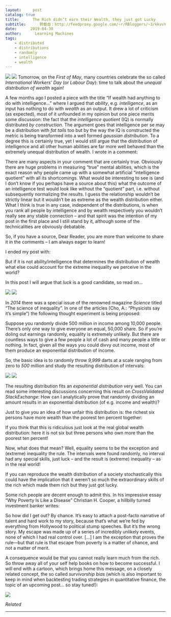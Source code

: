 ```yaml
---
layout:     post
catalog: true
title:      The Rich didn’t earn their Wealth, they just got Lucky
subtitle:      转载自：http://feedproxy.google.com/~r/RBloggers/~3/kkvvYtre3Ck/
date:      2019-04-30
author:      Learning Machines
tags:
    - distributed
    - distributions
    - randomly
    - intelligence
    - wealth
---
```











![](https://i2.wp.com/blog.ephorie.de/wp-content/uploads/2019/03/gold-1013593_1280-e1552124555526-212x300.jpg?resize=212%2C300)
![](https://i2.wp.com/blog.ephorie.de/wp-content/uploads/2019/03/gold-1013593_1280-e1552124555526-212x300.jpg?resize=212%2C300)
Tomorrow, on the *First of May*, many countries celebrate the so called *International Workers’ Day* (or *Labour Day*): time to talk about the *unequal distribution of wealth* again!

A few months ago I posted a piece with the title “If wealth had anything to do with intelligence…” where I argued that *ability*, e.g. *intelligence*, as an input has nothing to do with *wealth* as an output. It drew a lot of criticism (as expected), most of it unfounded in my opinion but one piece merits some discussion: the fact that the *intelligence quotient* (IQ) is normally distributed *by construction*. The argument goes that intelligence per se may be a distribution with *fat tails* too but by the way the IQ is constructed the metric is being transformed into a well formed *gaussian distribution*. To a degree this is certainly true, yet I would still argue that the distribution of intelligence and all other human abilities are far more well behaved than the extremely unequal distribution of wealth. I wrote in a comment:

> 
There are many aspects in your comment that are certainly true. Obviously there are huge problems in measuring “true” mental abilities, which is the exact reason why people came up with a somewhat artificial “intelligence quotient” with all its shortcomings.
What would be interesting to see is (and I don’t know if you perhaps have a source about this) what the outcome of an intelligence test would look like without the “quotient” part, i.e. without subsequently normalizing the results.
I guess the relationship wouldn’t be strictly linear but it wouldn’t be as extreme as the wealth distribution either.
What I think is true in any case, independent of the distributions, is when you rank all people by intelligence and by wealth respectively you wouldn’t really see any stable connection – and that spirit was the intention of my post in the first place and I still stand by it, although some of the technicalities are obviously debatable.


So, if you have a source, Dear Reader, you are more than welcome to share it in the comments – I am always eager to learn!

I ended my post with:

> 
But if it is not ability/intelligence that determines the distribution of wealth what else could account for the extreme inequality we perceive in the world?


In this post I will argue that *luck* is a good candidate, so read on…

![](https://i2.wp.com/blog.ephorie.de/wp-content/uploads/2019/04/jeans-1580144_1280-840x571.jpg?w=450)
![](https://i2.wp.com/blog.ephorie.de/wp-content/uploads/2019/04/jeans-1580144_1280-840x571.jpg?w=450)


In *2014* there was a special issue of the renowned magazine *Science* titled “The science of inequality”. In one of the articles (Cho, A.: “Physicists say it’s simple”) the following thought experiment is being proposed:

> 
Suppose you randomly divide 500 million in income among 10,000 people. There’s only one way to give everyone an equal, 50,000 share. So if you’re doling out earnings randomly, equality is extremely unlikely. But there are countless ways to give a few people a lot of cash and many people a little or nothing. In fact, given all the ways you could divvy out income, most of them produce an exponential distribution of income.


So, the basic idea is to randomly throw *9,999* darts at a scale ranging from zero to *500* million and study the resulting distribution of intervals:

![](https://i1.wp.com/blog.ephorie.de/wp-content/uploads/2019/03/exp_decl-840x600.png?w=450)
![](https://i1.wp.com/blog.ephorie.de/wp-content/uploads/2019/03/exp_decl-840x600.png?w=450)


The resulting distribution fits an *exponential distribution* very well. You can read some interesting discussions concerning this result on *CrossValidated StackExchange*: How can I analytically prove that randomly dividing an amount results in an exponential distribution (of e.g. income and wealth)?

Just to give you an idea of how unfair this distribution is: the richest six persons have more wealth than the poorest ten percent together:

If you think that this is ridiculous just look at the real global wealth distribution: here it is not six but three persons who own more than the poorest ten percent!

Now, what does that mean? Well, equality seems to be the exception and (extreme) inequality the rule. The intervals were found randomly, no interval had any special skills, just luck – and the result is (extreme) inequality – as in the real world!

If you can reproduce the wealth distribution of a society stochastically this could have the implication that it weren’t so much the extraordinary skills of the rich which made them rich but they just got lucky.

Some rich people are decent enough to admit this. In his impressive essay “Why Poverty Is Like a Disease” Christian H. Cooper, a hillbilly turned investment banker writes:

> 
So how did I get out? By chance.
It’s easy to attach a post-facto narrative of talent and hard work to my story, because that’s what we’re fed by everything from Hollywood to political stump speeches. But it’s the wrong story. My escape was made up of a series of incredibly unlikely events, none of which I had real control over.
[…]
I am the exception that proves the rule—but that rule is that escape from poverty is a matter of chance, and not a matter of merit.


A consequence would be that you cannot really learn much from the rich. So throw away all of your self help books on how to become successful. I will end with a cartoon, which brings home this message, on a closely related concept, the so called *survivorship bias* (which is also important to keep in mind when backtesting trading strategies in quantitative finance, the topic of an upcoming post… so stay tuned!):

![](https://i0.wp.com/blog.ephorie.de/wp-content/uploads/2019/03/survivorship_bias.png?resize=317%2C473)



*Related*








---
